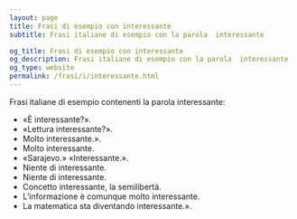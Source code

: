 ```yaml
---
layout: page
title: Frasi di esempio con interessante 
subtitle: Frasi italiane di esempio con la parola  interessante

og_title: Frasi di esempio con interessante 
og_description: Frasi italiane di esempio con la parola  interessante
og_type: website
permalink: /frasi/i/interessante.html
---
```


Frasi italiane di esempio contenenti la parola interessante:


- «È interessante?».
- «Lettura interessante?».
- Molto interessante.».
- Molto interessante.
- «Sarajevo.» «Interessante.».
- Niente di interessante.
- Niente di interessante.
- Concetto interessante, la semilibertà.
- L’informazione è comunque molto interessante.
- La matematica sta diventando interessante.».
